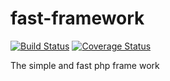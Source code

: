 # fast-framework

[![Build Status](https://travis-ci.org/flavorzyb/fast-framework.svg?branch=master)](https://travis-ci.org/flavorzyb/fast-framework)
[![Coverage Status](https://coveralls.io/repos/github/flavorzyb/fast-framework/badge.svg?branch=master)](https://coveralls.io/github/flavorzyb/fast-framework?branch=master)

The simple and fast php frame work

